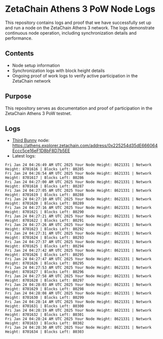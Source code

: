 # ZetaChain Athens 3 PoW Node Logs
This repository contains logs and proof that we have successfully set up and run a node on the ZetaChain Athens 3 network. The logs demonstrate continuous node operation, including synchronization details and performance.

## Contents
- Node setup information
- Synchronization logs with block height details
- Ongoing proof of work logs to verify active participation in the ZetaChain network

## Purpose
This repository serves as documentation and proof of participation in the ZetaChain Athens 3 PoW testnet.

## Logs

- [Third Bunny](https://thirdbunny.xyz/) node: https://athens.explorer.zetachain.com/address/0x225254d35dE666064Eccc5ce16eF1D8bF8D7b5EE
- Latest logs:
```
Fri Jan 24 04:26:49 AM UTC 2025 Your Node Height: 8621331 | Network Height: 8701616 | Blocks Left: 80285
Fri Jan 24 04:26:54 AM UTC 2025 Your Node Height: 8621331 | Network Height: 8701617 | Blocks Left: 80286
Fri Jan 24 04:27:00 AM UTC 2025 Your Node Height: 8621331 | Network Height: 8701618 | Blocks Left: 80287
Fri Jan 24 04:27:05 AM UTC 2025 Your Node Height: 8621331 | Network Height: 8701619 | Blocks Left: 80288
Fri Jan 24 04:27:10 AM UTC 2025 Your Node Height: 8621331 | Network Height: 8701620 | Blocks Left: 80289
Fri Jan 24 04:27:16 AM UTC 2025 Your Node Height: 8621331 | Network Height: 8701621 | Blocks Left: 80290
Fri Jan 24 04:27:21 AM UTC 2025 Your Node Height: 8621331 | Network Height: 8701622 | Blocks Left: 80291
Fri Jan 24 04:27:26 AM UTC 2025 Your Node Height: 8621331 | Network Height: 8701623 | Blocks Left: 80292
Fri Jan 24 04:27:31 AM UTC 2025 Your Node Height: 8621331 | Network Height: 8701624 | Blocks Left: 80293
Fri Jan 24 04:27:37 AM UTC 2025 Your Node Height: 8621331 | Network Height: 8701625 | Blocks Left: 80294
Fri Jan 24 04:27:42 AM UTC 2025 Your Node Height: 8621331 | Network Height: 8701626 | Blocks Left: 80295
Fri Jan 24 04:27:47 AM UTC 2025 Your Node Height: 8621331 | Network Height: 8701626 | Blocks Left: 80295
Fri Jan 24 04:27:53 AM UTC 2025 Your Node Height: 8621331 | Network Height: 8701627 | Blocks Left: 80296
Fri Jan 24 04:27:58 AM UTC 2025 Your Node Height: 8621331 | Network Height: 8701628 | Blocks Left: 80297
Fri Jan 24 04:28:03 AM UTC 2025 Your Node Height: 8621331 | Network Height: 8701629 | Blocks Left: 80298
Fri Jan 24 04:28:08 AM UTC 2025 Your Node Height: 8621331 | Network Height: 8701630 | Blocks Left: 80299
Fri Jan 24 04:28:14 AM UTC 2025 Your Node Height: 8621331 | Network Height: 8701631 | Blocks Left: 80300
Fri Jan 24 04:28:19 AM UTC 2025 Your Node Height: 8621331 | Network Height: 8701632 | Blocks Left: 80301
Fri Jan 24 04:28:24 AM UTC 2025 Your Node Height: 8621331 | Network Height: 8701633 | Blocks Left: 80302
Fri Jan 24 04:28:30 AM UTC 2025 Your Node Height: 8621331 | Network Height: 8701634 | Blocks Left: 80303
```

